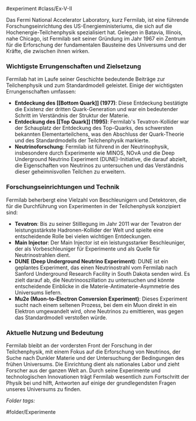 #experiment #class/Ex-V-II 

Das Fermi National Accelerator Laboratory, kurz Fermilab, ist eine führende Forschungseinrichtung des US-Energieministeriums, die sich auf die Hochenergie-Teilchenphysik spezialisiert hat. Gelegen in Batavia, Illinois, nahe Chicago, ist Fermilab seit seiner Gründung im Jahr 1967 ein Zentrum für die Erforschung der fundamentalen Bausteine des Universums und der Kräfte, die zwischen ihnen wirken.

### Wichtigste Errungenschaften und Zielsetzung

Fermilab hat im Laufe seiner Geschichte bedeutende Beiträge zur Teilchenphysik und zum Standardmodell geleistet. Einige der wichtigsten Errungenschaften umfassen:

- **Entdeckung des [[Bottom Quark]] (1977)**: Diese Entdeckung bestätigte die Existenz der dritten Quark-Generation und war ein bedeutender Schritt im Verständnis der Struktur der Materie.
- **Entdeckung des [[Top Quark]] (1995)**: Fermilab's Tevatron-Kollider war der Schauplatz der Entdeckung des Top-Quarks, des schwersten bekannten Elementarteilchens, was den Abschluss der Quark-Theorie und des Standardmodells der Teilchenphysik markierte.
- **Neutrinoforschung**: Fermilab ist führend in der Neutrinophysik, insbesondere durch Experimente wie MINOS, NOνA und die Deep Underground Neutrino Experiment (DUNE)-Initiative, die darauf abzielt, die Eigenschaften von Neutrinos zu untersuchen und das Verständnis dieser geheimnisvollen Teilchen zu erweitern.

### Forschungseinrichtungen und Technik

Fermilab beherbergt eine Vielzahl von Beschleunigern und Detektoren, die für die Durchführung von Experimenten in der Teilchenphysik konzipiert sind:

- **Tevatron**: Bis zu seiner Stilllegung im Jahr 2011 war der Tevatron der leistungsstärkste Hadronen-Kollider der Welt und spielte eine entscheidende Rolle bei vielen wichtigen Entdeckungen.
- **Main Injector**: Der Main Injector ist ein leistungsstarker Beschleuniger, der als Vorbeschleuniger für Experimente und als Quelle für Neutrinostrahlen dient.
- **DUNE (Deep Underground Neutrino Experiment)**: DUNE ist ein geplantes Experiment, das einen Neutrinostrahl vom Fermilab nach Sanford Underground Research Facility in South Dakota senden wird. Es zielt darauf ab, die Neutrinooszillation zu untersuchen und könnte entscheidende Einblicke in die Materie-Antimaterie-Asymmetrie des Universums liefern.
- **Mu2e (Muon-to-Electron Conversion Experiment)**: Dieses Experiment sucht nach einem seltenen Prozess, bei dem ein Muon direkt in ein Elektron umgewandelt wird, ohne Neutrinos zu emittieren, was gegen das Standardmodell verstoßen würde.

### Aktuelle Nutzung und Bedeutung

Fermilab bleibt an der vordersten Front der Forschung in der Teilchenphysik, mit einem Fokus auf die Erforschung von Neutrinos, der Suche nach Dunkler Materie und der Untersuchung der Bedingungen des frühen Universums. Die Einrichtung dient als nationales Labor und zieht Forscher aus der ganzen Welt an. Durch seine Experimente und technologischen Innovationen trägt Fermilab wesentlich zum Fortschritt der Physik bei und hilft, Antworten auf einige der grundlegendsten Fragen unseres Universums zu finden.


 *Folder tags:*

#folder/Experimente
